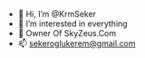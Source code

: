 - 👋 Hi, I’m @KrmSeker
- 👀 I’m interested in everything
- 🌱 Owner Of SkyZeus.Com
- 📫 sekeroglukerem@gmail.com

<!---
KrmSeker/KrmSeker is a ✨ special ✨ repository because its `README.md` (this file) appears on your GitHub profile.
You can click the Preview link to take a look at your changes.
--->
